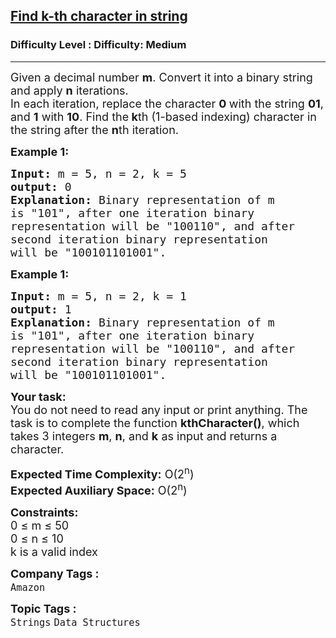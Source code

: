 <h2><a href="https://www.geeksforgeeks.org/problems/find-k-th-character-in-string3841/1?page=1&difficulty=Medium&status=unsolved,attempted&sortBy=accuracy">Find k-th character in string</a></h2><h3>Difficulty Level : Difficulty: Medium</h3><hr><div class="problems_problem_content__Xm_eO"><p><span style="font-size: 18px;">Given a decimal number <strong>m</strong>. Convert it into a binary string and apply <strong>n</strong> iterations.<br>In each iteration, replace the character&nbsp;<strong>0&nbsp;</strong>with the string <strong>01</strong>, and <strong>1</strong> with <strong>10</strong>. Find the<strong> k</strong>th (1-based indexing) character in the string after the <strong>n</strong>th iteration.</span></p>
<p><span style="font-size: 18px;"><strong>Example 1:</strong></span></p>
<pre><span style="font-size: 18px;"><strong>Input:</strong> m = 5, n = 2, k = 5
<strong>output:</strong> 0
<strong>Explanation:</strong> Binary representation of m 
is "101", after one iteration binary 
representation will be "100110", and after 
second iteration binary representation </span><span style="font-size: 18px;">
will be "100101101001". </span></pre>
<p><span style="font-size: 18px;"><strong>Example 1:</strong></span></p>
<pre><span style="font-size: 18px;"><strong>Input:</strong> m = 5, n = 2, k = 1
<strong>output:</strong> 1
<strong>Explanation:</strong> Binary representation of m 
is "101", after one iteration binary 
representation will be "100110", and after 
second iteration binary representation</span><span style="font-size: 18px;">
will be "100101101001". </span></pre>
<p><span style="font-size: 18px;"><strong>Your task:</strong><br>You do not need to read any input or print anything. The task is to complete the function <strong>kthCharacter()</strong>, which takes 3 integers <strong>m</strong>, <strong>n</strong>, and <strong>k</strong> as input and returns a character. </span></p>
<p><span style="font-size: 18px;"><strong>Expected Time Complexity:</strong>&nbsp;O(2<sup>n</sup>)<br><strong>Expected Auxiliary Space:</strong>&nbsp;O(2<sup>n</sup>)</span></p>
<p><span style="font-size: 18px;"><strong>Constraints:</strong></span><br><span style="font-size: 18px;">0 ≤ m ≤ 50<br>0 ≤ n ≤ 10<br>k is a valid index</span></p></div><p><span style=font-size:18px><strong>Company Tags : </strong><br><code>Amazon</code>&nbsp;<br><p><span style=font-size:18px><strong>Topic Tags : </strong><br><code>Strings</code>&nbsp;<code>Data Structures</code>&nbsp;